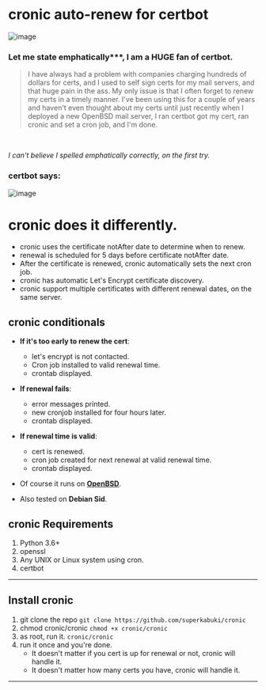 # cronic auto-renew for certbot
![image](https://github.com/user-attachments/assets/2f166692-ec92-44e3-a3f9-be44d415a24b)

### Let me state emphatically***, I am a HUGE fan of certbot.
> I have always had a problem with companies charging hundreds of dollars for certs, and I used to self sign certs for my mail servers, and that huge pain in the ass. My only issue is that I often forget to renew my certs in a timely manner. I've been using this for a couple of years and haven't even thought about my certs until just recently when I deployed a new OpenBSD mail server, I ran certbot got my cert, ran cronic and set a cron job, and I'm done. 
<br>

_I can't believe I spelled emphatically correctly, on the first try._


### certbot says:

![image](https://github.com/user-attachments/assets/1c1d8bc7-a170-4e77-b451-f42f0ad16582)

# cronic does it differently.

* cronic uses the certificate notAfter date to determine when to renew.
* renewal is scheduled for 5 days before certificate notAfter date.
* After the certificate is renewed, cronic automatically sets the next cron job.
* cronic has automatic Let's Encrypt certificate discovery.
* cronic support multiple certificates with different renewal dates, on the same server.
  
## cronic conditionals

* __If it's too early to renew the cert__: 

  * let's encrypt is not contacted. 
  * Cron job installed to valid renewal time.
  * crontab displayed.

* __If renewal fails__:

  * error messages printed.
  * new cronjob installed for four hours later.
  * crontab displayed.

* __If renewal time is valid__:

  * cert is renewed.
  * cron job created for next renewal at valid renewal time.
  * crontab displayed.


  



* Of course it runs on [__OpenBSD__](https://openbsd.org).
* Also tested on __Debian Sid__.



## cronic Requirements

1. Python 3.6+
2. openssl 
3. Any UNIX or Linux system using cron.
4. certbot
--- 
## Install cronic

1. git clone the repo `git clone https://github.com/superkabuki/cronic`
2. chmod cronic/cronic  `chmod +x cronic/cronic`
3. as root, run it. `cronic/cronic `
4. run it once and you're done.
   * It doesn't matter if you cert is up for renewal or not, cronic will handle it.
   * It doesn't matter how many certs you have, cronic will handle it.
---

